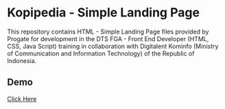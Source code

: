 # Kopipedia - Simple Landing Page
 
This repository contains HTML - Simple Landing Page files provided by Progate for development in the DTS FGA - Front End Developer (HTML, CSS, Java Script) training in collaboration with Digitalent Kominfo (Ministry of Communication and Information Technology) of the Republic of Indonesia.

Demo
-----------------
[Click Here](https://msetyo15.github.io/Kopipedia-Simple-Landing-Page/)